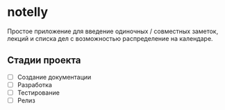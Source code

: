 # notelly
Простое приложение для введение одиночных / совместных заметок, лекций и списка дел с возможностью распределение на календаре.
## Стадии проекта
- [ ] Создание документации
- [ ] Разработка
- [ ] Тестирование
- [ ] Релиз
